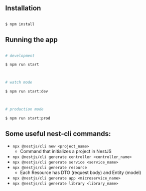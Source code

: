 ## Installation

```bash

$ npm install

```

## Running the app

```bash

# development

$ npm run start



# watch mode

$ npm run start:dev



# production mode

$ npm run start:prod

```

## Some useful nest-cli commands:

- `npx @nestjs/cli new <project_name>`
  - Command that initializes a project in NestJS
- `npx @nestjs/cli generate controller <controller_name>`
- `npx @nestjs/cli generate service <service_name>`
- `npx @nestjs/cli generate resource`
  - Each Resource has DTO (request body) and Entity (model)
- `npx @nestjs/cli generate app <microservice_name>`
- `npx @nestjs/cli generate library <library_name>`
